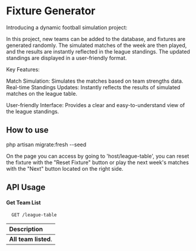 # Fixture Generator

Introducing a dynamic football simulation project:

In this project, new teams can be added to the database, and fixtures are generated randomly. The simulated matches of the week are then played, and the results are instantly reflected in the league standings. The updated standings are displayed in a user-friendly format.

Key Features:

Match Simulation: Simulates the matches based on team strengths data.
Real-time Standings Updates: Instantly reflects the results of simulated matches on the league table.

User-friendly Interface: Provides a clear and easy-to-understand view of the league standings.

## How to use

php artisan migrate:fresh --seed

On the page you can access by going to 'host/league-table', you can reset the fixture with the "Reset Fixture" button or play the next week's matches with the "Next" button located on the right side.

## API Usage

#### Get Team List

```http
  GET /league-table
```

| Description          |
| :------------------- |
| **All team listed**. |
